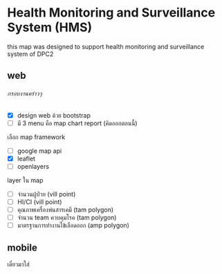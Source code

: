 # Health Monitoring and Surveillance System (HMS)
this map was designed to support health monitoring and surveillance system of DPC2


## web
###### กรอบงานคร่าวๆ 
- [x] design web ด้วย bootstrap 
- [ ] มี 3 menu คือ map chart report (คิดออกตอนนี้)

เลือก map framework  
- [ ] google map api
- [x] leaflet
- [ ] openlayers

layer ใน map
- [ ] จำนวนผู้ป่วย (vill point)
- [ ] HI/CI (vill point)
- [ ] คุณภาพเครื่องพ่นสารเคมี (tam polygon)
- [ ] จำนวน team ควบคุมโรค (tam polygon)
- [ ] มาตรฐานการทำงานไข้เลือดออก (amp polygon)
 
## mobile
เดี๋ยวมาใส่
